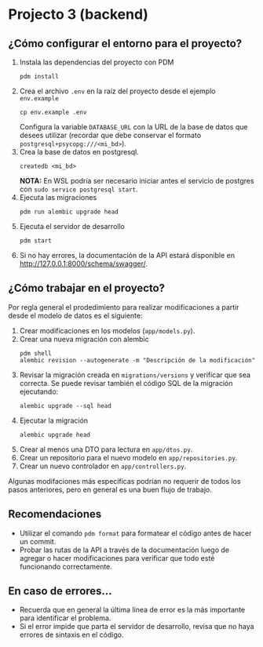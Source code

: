 # Projecto 3 (backend)

## ¿Cómo configurar el entorno para el proyecto?

1. Instala las dependencias del proyecto con PDM
   ```shell
   pdm install
   ```
2. Crea el archivo `.env` en la raíz del proyecto desde el ejemplo `env.example`
   ```shell
   cp env.example .env
   ```
   Configura la variable `DATABASE_URL` con la URL de la base de datos que desees utilizar (recordar que debe conservar
   el formato `postgresql+psycopg:///<mi_bd>`).
3. Crea la base de datos en postgresql.
   ```shell
   createdb <mi_bd>
   ```
   **NOTA:** En WSL podría ser necesario iniciar antes el servicio de postgres con `sudo service postgresql start`.
4. Ejecuta las migraciones
   ```shell
   pdm run alembic upgrade head
   ```
5. Ejecuta el servidor de desarrollo
   ```shell
   pdm start
   ```
6. Si no hay errores, la documentación de la API estará disponible en http://127.0.0.1:8000/schema/swagger/.

## ¿Cómo trabajar en el proyecto?

Por regla general el prodedimiento para realizar modificaciones a partir desde el modelo de datos es el siguiente:

1. Crear modificaciones en los modelos (`app/models.py`).
2. Crear una nueva migración con alembic
   ```shell
   pdm shell
   alembic revision --autogenerate -m "Descripción de la modificación"
   ```
3. Revisar la migración creada en `migrations/versions` y verificar que sea correcta.
   Se puede revisar también el código SQL de la migración ejecutando:
    ```shell
    alembic upgrade --sql head
    ```
4. Ejecutar la migración
   ```shell
   alembic upgrade head
   ``` 
5. Crear al menos una DTO para lectura en `app/dtos.py`.
6. Crear un repositorio para el nuevo modelo en `app/repositories.py`.
7. Crear un nuevo controlador en `app/controllers.py`.

Algunas modifaciones más específicas podrían no requerir de todos los pasos anteriores, pero en general es una buen
flujo de trabajo.

## Recomendaciones

- Utilizar el comando `pdm format` para formatear el código antes de hacer un commit.
- Probar las rutas de la API a través de la documentación luego de agregar o hacer modificaciones para verificar que
  todo esté funcionando correctamente.

## En caso de errores...
- Recuerda que en general la última línea de error es la más importante para identificar el problema.
- Si el error impide que parta el servidor de desarrollo, revisa que no haya errores de sintaxis en el código.
